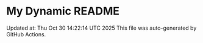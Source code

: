 # My Dynamic README
Updated at: Thu Oct 30 14:22:14 UTC 2025
This file was auto-generated by GitHub Actions.
